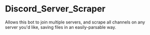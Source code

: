 # Discord_Server_Scraper

Allows this bot to join multiple servers, and scrape all channels on any server you'd like, saving files in an easily-parsable way.

